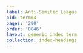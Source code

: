 ```yaml
---
label: Anti-Semitic League
pid: term64
pages: '280'
order: '0046'
layout: generic_index_term
collection: index-headings
---
```

